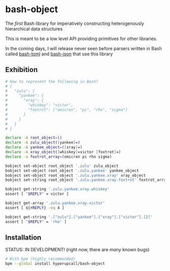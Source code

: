 # bash-object

The _first_ Bash library for imperatively constructing heterogenously hierarchical data structures

This is meant to be a low level API providing primitives for other libraries.

In the coming days, I will release never seen before parsers written in Bash called [bash-toml](https://github.com/hyperupcall/bash-toml) and [bash-json](https://github.com/hyperupcall/bash-json) that use this library

## Exhibition

```sh
# How to represent the following in Bash?
# {
#   "zulu": {
#     "yankee": {
#       "xray": {
#         "whiskey": "victor",
#         "foxtrot": ["omicron", "pi", "rho", "sigma"]
#       }
#     }
#   }
# }

declare -A root_object=()
declare -A zulu_object([yankee]=)
declare -A yankee_object=([xray]=)
declare -A xray_object([whiskey]=victor [foxtrot]=)
declare -a foxtrot_array=(omicron pi rho sigma)

bobject set-object root_object '.zulu' zulu_object
bobject set-object root_object '.zulu.yankee' yankee_object
bobject set-object root_object '.zulu.yankee.xray' xray_object
bobject set-string root_object '.zulu.yankee.xray.foxtrot' foxtrot_array

bobject get-string '.zulu.yankee.xray.whiskey'
assert [ "$REPLY" = victor ]

bobject get-array '.zulu.yankee.xray.victor'
assert [ ${#REPLY} -eq 4 ]

bobject get-string '.["zulu"].["yankee"].["xray"].["victor"].[2]'
assert [ "$REPLY" = 'rho' ]
```

## Installation

STATUS: IN DEVELOPMENT! (right now, there are _many_ known bugs)

```sh
# With bpm (highly recommended)
bpm --global install hyperupcall/bash-object
```
